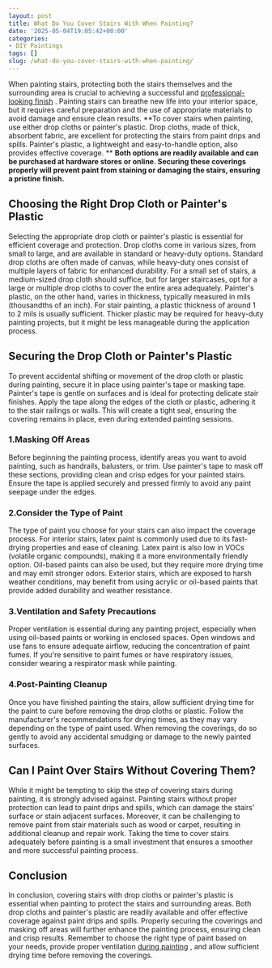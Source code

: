 ```yaml
---
layout: post
title: What Do You Cover Stairs With When Painting?
date: '2025-05-04T19:05:42+00:00'
categories:
- DIY Paintings
tags: []
slug: /what-do-you-cover-stairs-with-when-painting/
---
```


When painting stairs, protecting both the stairs themselves and the surrounding area is crucial to achieving a successful and
[professional-looking finish](https://pestpolicy.com/how-many-coats-of-paint-on-the-ceiling/)
. Painting stairs can breathe new life into your interior space, but it requires careful preparation and the use of appropriate materials to avoid damage and ensure clean results.
**To cover stairs when painting, use either drop cloths or painter's plastic. Drop cloths, made of thick, absorbent fabric, are excellent for protecting the stairs from paint drips and spills. Painter's plastic, a lightweight and easy-to-handle option, also provides effective coverage. **
**Both options are readily available and can be purchased at hardware stores or online. Securing these coverings properly will prevent paint from staining or damaging the stairs, ensuring a pristine finish.**
## **Choosing the Right Drop Cloth or Painter's Plastic**
Selecting the appropriate drop cloth or painter's plastic is essential for efficient coverage and protection. Drop cloths come in various sizes, from small to large, and are available in standard or heavy-duty options.
Standard drop cloths are often made of canvas, while heavy-duty ones consist of multiple layers of fabric for enhanced durability.
For a small set of stairs, a medium-sized drop cloth should suffice, but for larger staircases, opt for a large or multiple drop cloths to cover the entire area adequately.
Painter's plastic, on the other hand, varies in thickness, typically measured in mils (thousandths of an inch). For stair painting, a plastic thickness of around 1 to 2 mils is usually sufficient. Thicker plastic may be required for heavy-duty painting projects, but it might be less manageable during the application process.
## **Securing the Drop Cloth or Painter's Plastic**
To prevent accidental shifting or movement of the drop cloth or plastic during painting, secure it in place using painter's tape or masking tape.
Painter's tape is gentle on surfaces and is ideal for protecting delicate stair finishes. Apply the tape along the edges of the cloth or plastic, adhering it to the stair railings or walls.
This will create a tight seal, ensuring the covering remains in place, even during extended painting sessions.
### 1.**Masking Off Areas**
Before beginning the painting process, identify areas you want to avoid painting, such as handrails, balusters, or trim.
Use painter's tape to mask off these sections, providing clean and crisp edges for your painted stairs. Ensure the tape is applied securely and pressed firmly to avoid any paint seepage under the edges.
### 2.**Consider the Type of Paint**
The type of paint you choose for your stairs can also impact the coverage process. For interior stairs, latex paint is commonly used due to its fast-drying properties and ease of cleaning.
Latex paint is also low in VOCs (volatile organic compounds), making it a more environmentally friendly option.
Oil-based paints can also be used, but they require more drying time and may emit stronger odors. Exterior stairs, which are exposed to harsh weather conditions, may benefit from using acrylic or oil-based paints that provide added durability and weather resistance.
### 3.**Ventilation and Safety Precautions**
Proper ventilation is essential during any painting project, especially when using oil-based paints or working in enclosed spaces.
Open windows and use fans to ensure adequate airflow, reducing the concentration of paint fumes. If you're sensitive to paint fumes or have respiratory issues, consider wearing a respirator mask while painting.
### 4.**Post-Painting Cleanup**
Once you have finished painting the stairs, allow sufficient drying time for the paint to cure before removing the drop cloths or plastic.
Follow the manufacturer's recommendations for drying times, as they may vary depending on the type of paint used.
When removing the coverings, do so gently to avoid any accidental smudging or damage to the newly painted surfaces.
## **Can I Paint Over Stairs Without Covering Them?**
While it might be tempting to skip the step of covering stairs during painting, it is strongly advised against.
Painting stairs without proper protection can lead to paint drips and spills, which can damage the stairs' surface or stain adjacent surfaces.
Moreover, it can be challenging to remove paint from stair materials such as wood or carpet, resulting in additional cleanup and repair work.
Taking the time to cover stairs adequately before painting is a small investment that ensures a smoother and more successful painting process.
## **Conclusion**
In conclusion, covering stairs with drop cloths or painter's plastic is essential when painting to protect the stairs and surrounding areas.
Both drop cloths and painter's plastic are readily available and offer effective coverage against paint drips and spills. Properly securing the coverings and masking off areas will further enhance the painting process, ensuring clean and crisp results.
Remember to choose the right type of paint based on your needs, provide proper ventilation
[during painting](https://pestpolicy.com/how-to-decorate-a-stairwell/)
, and allow sufficient drying time before removing the coverings.
